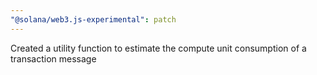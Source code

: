 ```yaml
---
"@solana/web3.js-experimental": patch
---
```


Created a utility function to estimate the compute unit consumption of a transaction message
